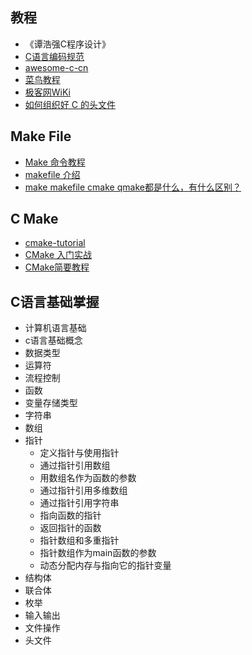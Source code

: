 ## 教程

- 《谭浩强C程序设计》
- [C语言编码规范](http://www.jianshu.com/p/0c29795c31fe)
- [awesome-c-cn](https://github.com/jobbole/awesome-c-cn)
- [菜鸟教程](http://www.runoob.com/cprogramming/c-header-files.html)
- [极客网WiKi](http://wiki.jikexueyuan.com/project/c/c-intro.html)
- [如何组织好 C 的头文件](https://reality0ne.com/how-to-struct-c-header-files/)


## Make File

- [Make 命令教程](http://www.ruanyifeng.com/blog/2015/02/make.html)
- [makefile 介绍](http://wiki.ubuntu.org.cn/%E8%B7%9F%E6%88%91%E4%B8%80%E8%B5%B7%E5%86%99Makefile:MakeFile%E4%BB%8B%E7%BB%8D#makefile_.E4.BB.8B.E7.BB.8D)
- [make makefile cmake qmake都是什么，有什么区别？](https://www.zhihu.com/question/27455963)

## C Make

- [cmake-tutorial](https://cmake.org/cmake-tutorial/)
- [CMake 入门实战](http://hahack.com/codes/cmake/)
- [CMake简要教程](http://www.jianshu.com/p/bbf68f9ddffa)


## C语言基础掌握

- 计算机语言基础
- c语言基础概念
- 数据类型
- 运算符
- 流程控制
- 函数
- 变量存储类型
- 字符串
- 数组
- 指针
  - 定义指针与使用指针
  - 通过指针引用数组
  - 用数组名作为函数的参数
  - 通过指针引用多维数组
  - 通过指针引用字符串
  - 指向函数的指针
  - 返回指针的函数
  - 指针数组和多重指针
  - 指针数组作为main函数的参数
  - 动态分配内存与指向它的指针变量
- 结构体
- 联合体
- 枚举
- 输入输出
- 文件操作
- 头文件
